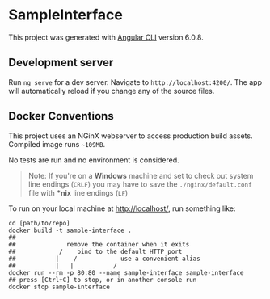 # SampleInterface

This project was generated with [Angular CLI](https://github.com/angular/angular-cli) version 6.0.8.

## Development server

Run `ng serve` for a dev server. Navigate to `http://localhost:4200/`. The app will automatically reload if you change any of the source files.

## Docker Conventions

This project uses an NGinX webserver to access production build assets. Compiled image runs `~109MB`.

No tests are run and no environment is considered.

> Note: If you're on a __Windows__ machine and set to check out system line endings (`CRLF`) you may have to save the `./nginx/default.conf` file with __*nix__ line endings (`LF`)

To run on your local machine at [http://localhost/](), run something like: 

```
cd [path/to/repo]
docker build -t sample-interface .
##
##              remove the container when it exits
##            /    bind to the default HTTP port
##           |    /            use a convenient alias
##           |   |           /
docker run --rm -p 80:80 --name sample-interface sample-interface
## press [Ctrl+C] to stop, or in another console run
docker stop sample-interface
```